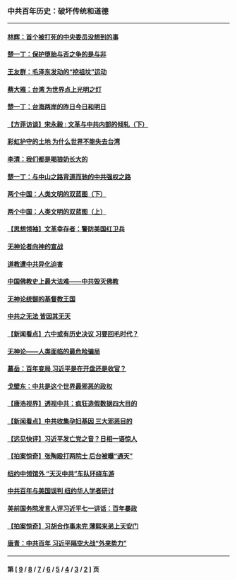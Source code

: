 ### 中共百年历史：破坏传统和道德
---
#### [林辉：首个被打死的中央委员没想到的事](../../pages/nf1176114/n13987400.md?06240430) 
#### [楚一丁：保护堕胎与否之争的是与非](../../pages/nf1176114/n13815642.md?06240430) 
#### [王友群：毛泽东发动的“挖祖坟”运动](../../pages/nf1176114/n13723639.md?06240430) 
#### [蔡大雅：台湾 为世界点上光明之灯](../../pages/nf1176114/n13531530.md?06240430) 
#### [楚一丁：台海两岸的昨日今日和明日](../../pages/nf1176114/n13531468.md?06240430) 
#### [【方菲访谈】宋永毅 : 文革与中共内部的倾轧（下）](../../pages/nf1176114/n13486836.md?06240430) 
#### [彩虹护守的土地 为什么世界不能失去台湾](../../pages/nf1176114/n13476849.md?06240430) 
#### [李清：我们都是喝狼奶长大的](../../pages/nf1176114/n13471478.md?06240430) 
#### [楚一丁：与中山之路背道而驰的中共强权之路](../../pages/nf1176114/n13437270.md?06240430) 
#### [两个中国：人类文明的双蓝图（下）](../../pages/nf1176114/n13423132.md?06240430) 
#### [两个中国：人类文明的双蓝图（上）](../../pages/nf1176114/n13422687.md?06240430) 
#### [【思想领袖】文革幸存者：警防美国红卫兵](../../pages/nf1176114/n13339289.md?06240430) 
#### [无神论者向神的宣战](../../pages/nf1176114/n13281535.md?06240430) 
#### [道教遭中共异化迫害](../../pages/nf1176114/n13281463.md?06240430) 
#### [中国佛教史上最大法难——中共毁灭佛教](../../pages/nf1176114/n13281397.md?06240430) 
#### [无神论统御的基督教王国](../../pages/nf1176114/n13281280.md?06240430) 
#### [中共之无法 皆因其无天](../../pages/nf1176114/n13281088.md?06240430) 
#### [【新闻看点】六中或有历史决议 习要回毛时代？](../../pages/nf1176114/n13222895.md?06240430) 
#### [无神论——人类面临的最危险骗局](../../pages/nf1176114/n13196137.md?06240430) 
#### [慕岳：百年变局 习近平是在开盘还是收官？](../../pages/nf1176114/n13206516.md?06240430) 
#### [戈壁东：中共是这个世界最邪恶的政权](../../pages/nf1176114/n13085641.md?06240430) 
#### [【唐浩视界】透视中共：疯狂造假数据四大目的](../../pages/nf1176114/n13080590.md?06240430) 
#### [【新闻看点】中共收集孕妇基因 三大邪恶目的](../../pages/nf1176114/n13077182.md?06240430) 
#### [【远见快评】习近平发亡党之音？日相一语惊人](../../pages/nf1176114/n13074809.md?06240430) 
#### [【拍案惊奇】张陶殴打两院士 后台被曝“通天”](../../pages/nf1176114/n13070496.md?06240430) 
#### [纽约中领馆外 “天灭中共”车队环绕车游](../../pages/nf1176114/n13070693.md?06240430) 
#### [中共百年与美国误判 纽约华人学者研讨](../../pages/nf1176114/n13067969.md?06240430) 
#### [美前国务院发言人评习近平七一讲话：百年暴政](../../pages/nf1176114/n13066986.md?06240430) 
#### [【拍案惊奇】习胡合作事未完 薄熙来弟上天安门](../../pages/nf1176114/n13065867.md?06240430) 
#### [唐青：中共百年 习近平隔空大战“外来势力”](../../pages/nf1176114/n13065976.md?06240430) 

---
#### 第 [ [9](./9.md?06240430) / [8](./8.md?06240430) / [7](./7.md?06240430) / [6](./6.md?06240430) / [5](./5.md?06240430) / [4](./4.md?06240430) / [3](./3.md?06240430) / [2](./2.md?06240430) ] 页
